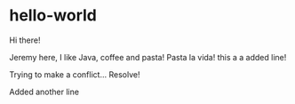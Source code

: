 # hello-world

Hi there!

Jeremy here, I like Java, coffee and pasta!
Pasta la vida!
this a a added line!

Trying to make a conflict... Resolve!

Added another line
